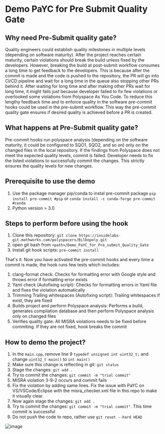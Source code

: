 # Demo PaYC for Pre Submit Quality Gate

## Why need Pre-Submit quality gate?
Quality engineers could establish quality milestones in multiple levels (depending on software maturity). After the project reaches certain maturity, certain violations should break the build unless fixed by the developers. However, breaking the build at post-submit workflow consumes a long time to get feedback to the developers. This is because after the commit is made and the code is pushed to the repository, the PR will go into CI/CD pipeline and wait for a long time in the queue also stopping other PRs behind it. After waiting for long time and after making other PRs wait for long time, it might fails just because developer failed to fix few violations or overlooked some violations from Polyspace As You Code. To reduce this lengthy feedback time and to enforce quality in the software pre-commit hooks could be used in the pre-submit workflow. This way the pre-commit quality gate ensures if desired quality is achieved before a PR is created.

## What happens at Pre-Submit quality gate?
Pre-commit hooks run polyspace analysis (depending on the software maturity, it could be configured to SQO1, SQO2, and so on) only on the changed files in the local repository. If the findings from Polyspace does not meet the expected quality levels, commit is failed. Developer needs to fix the listed violations to successfully commit the changes. This strictly ensures the quality levels for new changes.

## Prerequisite to use the demo
1) Use the package manager pip/conda to instal pre-commit package `pip install pre-commit #pip` or `conda install -c conda-forge pre-commit #conda`
2) Python version > 3.0

## Steps to perform before using the hook
1) Clone this repository: `git clone https://insidelabs-git.mathworks.com/polyspacers/Bilbopoly.git`
2) open git bash from `<path>/Demo_PaYC_for_Pre_submit_Quality_Gate`
3) Install git hook scripts:  `pre-commit install`

That's it. Now you have activated the pre-commit hooks and every time a commit is made, the hook runs few tests which includes:
1) clang-format check: Checks for formatting error with Google style and throws error if formatting error exists
2) Yaml check (Autofixing script): Checks for formatting errors in Yaml file and fixes the violation automatically
3) Trimming Trailing whitespaces (Autofixing script): Trailing whitespaces if exist, they are fixed 
4) Builds project and perform Polyspace analysis: Performs a build, generates compilation database and then perform Polyspace analysis only on changed files
5) Verifies quality gate: All MISRA violations needs to be fixed before commiting. If they are not fixed, hook breaks the commit

## How to demo the project?
1) In the `main.cpp`, remove line 9 `typedef unsigned int uint32_t;` and change `uint32_t main()` to `int main()`
2) Make sure this change is reflecting in git: `git status`
3) Stage the changes: `git add .`
4) Try to commit the changes: `git commit -m "trial commit"`
5) MISRA violation 3-9-2 occurs and commit fails
6) Fix the violation by adding same lines. Fix the issue with PaYC on VS/VSCode/Eclipse with the misra_checker.xml file in this repo to make it visually clear.
7) Now again stage the changes: `git add .`
8) Try to commit the changes: `git commit -m "trial commit"`. This time commit is successful
9) Do not push the code to repo, rather use `git reset --hard HEAD`

![image](https://insidelabs-git.mathworks.com/polyspacers/Bilbopoly/-/blob/f343006abd8f82b9e11aa7053b5820f8813b5cf0/hook_result.png)


